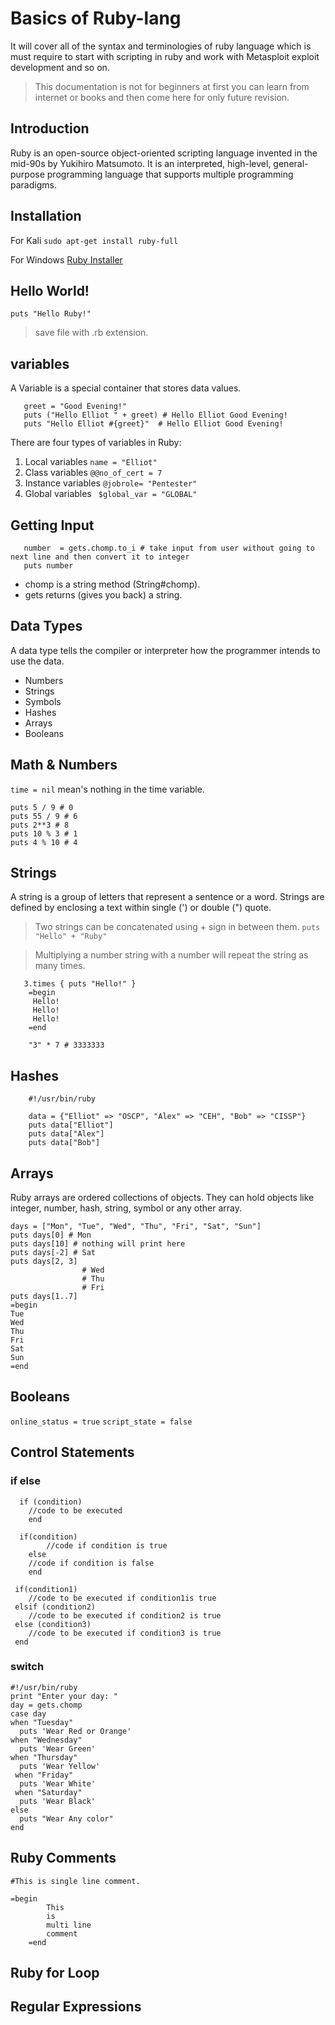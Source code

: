# Basics of Ruby-lang 
It will cover all of the syntax and terminologies of ruby language which is must require to start with scripting in ruby and work with Metasploit exploit development and so on.
 
 > This documentation is not for beginners at first you can learn from internet or books and then come here for only future revision.
## Introduction 
  Ruby is an open-source object-oriented scripting language invented in the mid-90s by Yukihiro Matsumoto.
  It is an interpreted, high-level, general-purpose programming language that supports multiple programming paradigms.

## Installation
For Kali
 ```sudo apt-get install ruby-full  ```

For Windows 
  [Ruby Installer]("https://rubyinstaller.org/downloads/")

## Hello World!
 ``` puts "Hello Ruby!" ```

 > save file with .rb extension.
## variables
A Variable is a special container that stores data values.

```
   greet = "Good Evening!"
   puts ("Hello Elliot " + greet) # Hello Elliot Good Evening!
   puts "Hello Elliot #{greet}"  # Hello Elliot Good Evening!
 ```
There are four types of variables in Ruby:

   1. Local variables ``` name = "Elliot" ```
   2. Class variables ``` @@no_of_cert = 7 ```
   3. Instance variables ``` @jobrole= "Pentester" ```
   4. Global variables  ```  $global_var = "GLOBAL" ```

## Getting Input
```
   number  = gets.chomp.to_i # take input from user without going to next line and then convert it to integer
   puts number
```
* chomp is a string method (String#chomp).
* gets returns (gives you back) a string.

## Data Types 
A data type tells the compiler or interpreter how the programmer intends to use the data.

   * Numbers
   * Strings
   * Symbols
   * Hashes
   * Arrays
   * Booleans

## Math & Numbers
``` time = nil ``` mean's nothing in the time variable.

```
puts 5 / 9 # 0
puts 55 / 9 # 6
puts 2**3 # 8
puts 10 % 3 # 1
puts 4 % 10 # 4
```
## Strings
A string is a group of letters that represent a sentence or a word. Strings are defined by enclosing a text within single (') or double (") quote.

> Two strings can be concatenated using + sign in between them.
``` puts "Hello" + "Ruby" ```

> Multiplying a number string with a number will repeat the string as many times.
``` 
   3.times { puts "Hello!" }
    =begin  
     Hello!
     Hello!
     Hello!
    =end

    "3" * 7 # 3333333
 ```
## Hashes
```
    #!/usr/bin/ruby   
      
    data = {"Elliot" => "OSCP", "Alex" => "CEH", "Bob" => "CISSP"}   
    puts data["Elliot"]   
    puts data["Alex"]   
    puts data["Bob"]  
```
## Arrays
Ruby arrays are ordered collections of objects. They can hold objects like integer, number, hash, string, symbol or any other array. 
```
days = ["Mon", "Tue", "Wed", "Thu", "Fri", "Sat", "Sun"]   
puts days[0] # Mon     
puts days[10] # nothing will print here  
puts days[-2] # Sat    
puts days[2, 3] 
                # Wed
                # Thu
                # Fri 
puts days[1..7]
=begin  
Tue
Wed
Thu
Fri
Sat
Sun  
=end
```
## Booleans 
```online_status = true```
```script_state = false```

## Control Statements
### if else 

``` 
  if (condition)  
    //code to be executed  
    end
```

``` 
  if(condition)  
        //code if condition is true  
    else  
    //code if condition is false  
    end 
```

```
 if(condition1)  
    //code to be executed if condition1is true  
 elsif (condition2)  
    //code to be executed if condition2 is true  
 else (condition3)  
    //code to be executed if condition3 is true  
 end   
 ```

### switch
```
#!/usr/bin/ruby   
print "Enter your day: "   
day = gets.chomp   
case day   
when "Tuesday"   
  puts 'Wear Red or Orange'   
when "Wednesday"   
  puts 'Wear Green'   
when "Thursday"   
  puts 'Wear Yellow'   
 when "Friday"   
  puts 'Wear White'   
 when "Saturday"   
  puts 'Wear Black'   
else   
  puts "Wear Any color"   
end 
```
## Ruby Comments
``` #This is single line comment.  ```

```  
=begin  
        This  
        is  
        multi line  
        comment  
    =end  
```
## Ruby for Loop

## Regular Expressions

